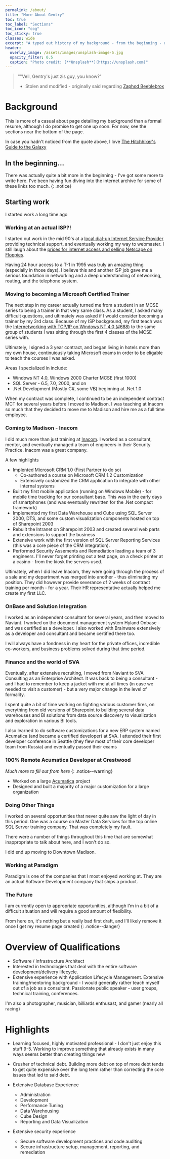 ```yaml
---
permalink: /about/
title: "More About Gentry"
toc: true
toc_label: "Sections"
toc_icon: "cog"
toc_sticky: true
classes: wide
excerpt: "A typed out history of my background - from the beginning - unlike my resume."
header:
  overlay_image: /assets/images/unsplash-image-5.jpg
  opacity_filter: 0.5
  caption: "Photo credit: [**Unsplash**](https://unsplash.com)"
---
```


  > ""Vell, Gentry's just zis guy, you know?"
  > - Stolen and modified - originally said regarding [Zaphod Beeblebrox][zaphod]

# Background

This is more of a casual about page detailing my background than a formal
resume, although I do promise to get one up soon. For now, see the sections near
the bottom of the page.

In case you hadn't noticed from the quote above, I love [The Hitchhiker's Guide
to the Galaxy][hhgtg]

[hhgtg]: https://en.wikipedia.org/wiki/The_Hitchhiker%27s_Guide_to_the_Galaxy
[zaphod]: https://en.wikipedia.org/wiki/Zaphod_Beeblebrox

## In the beginning...
There was actually quite a bit more in the beginning - I've got some more to
write here.  I've been having fun diving into the internet archive for some of
these links too much.
{: .notice}

## Starting work
I started work a long time ago

### Working at an actual ISP?!
I started out work in the mid 90's at a [local dial-up Internet Service Provider][niia]
providing technical support, and eventually working my way to webmaster.  I still
laugh about the [prices for internet access and selling Netscape on
Floppies][niia2].

Having 24 hour access to a T-1 in 1995 was truly an amazing thing (especially in
those days).  I believe this and another ISP job gave me a serious foundation in
networking and a deep understanding of networking, routing, and the telephone
system. 

### Moving to becoming a Microsoft Certified Trainer
The next step in my career actually turned me from a student in an MCSE series
to being a trainer in that very same class. As a student, I asked many difficult
questions, and ultimately was asked if I would consider becoming a trainer by my
3rd class. Because of my ISP background, my first teach was the [Internetworking
with TCP/IP on Windows NT 4.0 (#688)][Course688] to the same group of students I was sitting through the first 4
classes of the MCSE series with.

Ultimately, I signed a 3 year contract, and began living in hotels more than my
own house, continuiously taking Microsoft exams in order to be eligable to teach
the courses I was asked.

Areas I specialized in include:

- Windows NT 4.0, Windows 2000 Charter MCSE (first 1000)
- SQL Server - 6.5, 7.0, 2000, and on
- .Net Development (Mostly C#, some VB) beginning at .Net 1.0
  
When my contract was complete, I continued to be an independent contract MCT for
several years before I moved to Madison.  I was teaching at Inacom so much that
they decided to move me to Madison and hire me as a full time employee.

### Coming to Madison - Inacom 
I did much more than just training at [Inacom][inacom].  I worked as a consultant, mentor,
and eventually managed a team of engineers in their Security Practice.  Inacom
was a great company.

[inacom]: https://web.archive.org/web/20000902202719/http://www.inacom-msn.com/Default.asp

A few highlights

* Implented Microsoft CRM 1.0 (First Partner to do so)
  * Co-authored a course on Microsoft CRM 1.2 Customization
  * Extensively customized the CRM application to integrate with other internal
    systems
* Built my first mobile application (running on Windows Mobile) - for mobile
  time tracking for our consultant base.  This was in the early days of
  smartphones (and was eventually rewritten for the .Net compact framework)
* Implemented my first Data Warehouse and Cube using SQL Server 2000, DTS, and some
  custom visualization components hosted on top of Sharepoint 2003
* Rebuilt the Intranet on Sharepoint 2003 and created several web parts and
  extensions to support the business
* Extensive work with the first version of SQL Server Reporting Services (this
  was a core piece of the CRM integration).
* Performed Security Assements and Remediation leading a team of 3 engineers.
  I'll never forget printing out a test page, on a check printer at a casino -
  from the kiosk the servers used.
  
Ultimately, when I did leave Inacom, they were going through the process of a
sale and my department was merged into another - thus eliminating my position.
They did however provide severance of 2 weeks of contract training per month -
for a year. Their HR representative actually helped me create my first LLC.

### OnBase and Solution Integration
I worked as an independent consultant for several years, and then moved to
Naviant. I worked on the document management system Hyland Onbase - and was
certified as a developer.  I also worked with Brainware extensively as a
developer and consultant and became certified there too.

I will always have a fondness in my heart for the private offices, incredible
co-workers, and business problems solved during that time period.

### Finance and the world of SVA
Eventually, after extensive recruiting, I moved from Naviant to SVA Consulting
as an Enterprise Architect.  It was back to being a consultant - and I had to
remember to keep a jacket with me at all times (in case we needed to visit a
customer) - but a very major change in the level of formality.

I spent quite a bit of time working on fighting various customer fires, on
everything from old versions of Sharepoint to building several data warehouses
and BI solutions from data source discovery to visualization and exploration in
various BI tools.

I also learned to do software customizations for a new ERP system named
Acumatica (and became a certified developer) at SVA.  I attended their first
developer conference in Seattle (they flew most of their core developer team
from Russia) and eventually passed their exams

### 100% Remote Acumatica Developer at Crestwood
*Much more to fill out from here*
{: .notice--warning}

* Worked on a large [Acumatica][acumatica] project
* Designed and built a majority of a major customization for a large
  organization 

[acumatica]: https://www.acumatica.com

### Doing Other Things

I worked on several opportunities that never quite saw the light of day in this
period.  One was a course on Master Data Services for the top online SQL Server
training company.  That was completely my fault.

There were a number of things throughout this time that are somewhat
inappropriate to talk about here, and I won't do so.

I did end up moving to Downtown Madison.

### Working at Paradigm
Paradigm is one of the companies that I most enjoyed working at.  They are an
actual Software Development company that ships a product.


### The Future

I am currently open to appropriate opportunities, although I'm in a bit of a
difficult situation and will require a good amount of flexibility.

From here on, it's nothing but a really bad first draft, and
I'll likely remove it once I get my resume page created
{: .notice--danger}

# Overview of Qualifications

* Software / Infrastructure Architect 
* Interested in technologies that deal with the entire software
  development/delivery lifecycle. 
* Extensive experience with
Application Lifecycle Management.  Extensive training/mentoring background - I
would generally rather teach myself out of a job as a consultant. Passionate
public speaker - user groups, technical training, conferences.

I'm also a photographer, musician, billiards enthusast, and gamer (nearly all
racing) 

# Highlights

* Learning focused, highly motivated professional - I don't just enjoy this
  stuff 9-5. Working to improve something that already exists in many ways seems
  better than creating things new

* Crusher of technical debt. Building more debt on top of more debt tends to get
  quite expensive over the long term rather than correcting the core issues that
  led to said debt.
  
* Extensive Database Experience
  * Administration
  * Development
  * Performance Tuning
  * Data Warehousing
  * Cube Design
  * Reporting and Data Visualization
  
* Extensive security experience
  * Secure software development practices and code auditing
  * Secure infrastructure setup, management, reporting, and remediation



  [Course688]: https://web.archive.org/web/19990508192019/http://www.ctclc.com/classes/Microsoft/mcse_series.htm
  [niia]: https://web.archive.org/web/19961227193938/http://niia.net/
  [niia2]: https://web.archive.org/web/19980205004309/http://www.niia.net/sales/dialup.html
  
  [inacom]: https://web.archive.org/web/20000619040405/http://www.inacom-msn.com/
  
